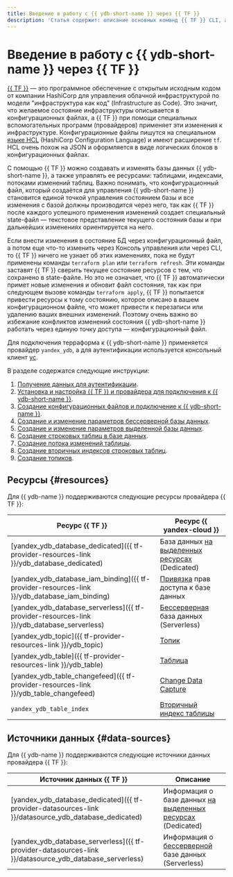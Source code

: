 ```yaml
---
title: Введение в работу с {{ ydb-short-name }} через {{ TF }}
description: 'Статья содержит: описание основных команд {{ TF }} CLI, а также список инструкций по работе с {{ ydb-short-name }} с помощью {{ TF }}.'
---
```


# Введение в работу с {{ ydb-short-name }} через {{ TF }}

[{{ TF }}](https://www.terraform.io) — это программное обеспечение с открытым исходным кодом от компании HashiCorp для управления облачной инфраструктурой по модели "инфраструктура как код" (Infrastructure as Code). Это значит, что желаемое состояние инфраструктуры описывается в конфигурационных файлах, а {{ TF }} при помощи специальных вспомогательных программ (провайдеров) применяет эти изменения к инфраструктуре. Конфигурационные файлы пишутся на специальном [языке HCL](https://developer.hashicorp.com/terraform/language/syntax) (HashiCorp Configuration Language) и имеют расширение `tf`. HCL очень похож на JSON и оформляется в виде логических блоков в конфигурационных файлах.

С помощью {{ TF }} можно создавать и изменять базы данных {{ ydb-short-name }}, а также управлять ее ресурсами: таблицами, индексами, потоками изменений таблиц. Важно понимать, что конфигурационный файл, который создаётся для управления {{ ydb-short-name }} становится единой точкой управления состоянием базы и все изменения с базой должны производится через него, так как {{ TF }} после каждого успешного применения изменений создает специальный state-файл — текстовое представление текущего состояния базы и при дальнейших изменениях ориентируется на него.

Если внести изменения в состояние БД через конфигурационный файл, а потом еще что-то изменить через Консоль управления или через CLI, то {{ TF }} ничего не узнает об этих изменениях, пока не будут применены команды `terraform plan` или `terraform refresh`. Эти команды заставят {{ TF }} сверить текущее состояние ресурсов с тем, что сохранено в state-файле. Но это не означает, что {{ TF }} автоматически примет новые изменения и обновит файл состояния, так как при следующем вызове команды `terraform apply`, {{ TF }} попытается привести ресурсы к тому состоянию, которое описано в вашем конфигурационном файле, что может привести к перезаписи или удалению ваших внешних изменений. Поэтому очень важно во избежание конфликтов изменений состояния {{ ydb-short-name }} работать через единую точку доступа — конфигурационный файл.

Для подключения терраформа к {{ ydb-short-name }} применяется провайдер `yandex_ydb`, а для аутентификации используется консольный клиент [yc](../../cli/quickstart.md).

В разделе содержатся следующие инструкции:
1. [Получение данных для аутентификации](credentials.md).
1. [Установка и настройка {{ TF }} и провайдера для подключения к {{ ydb-short-name }}](install.md). 
1. [Создание конфигурационных файлов и подключение к {{ ydb-short-name }}](configure.md).
1. [Создание и изменение параметров бессерверной базы данных](serverless-database.md).
1. [Создание и изменение параметров выделенной базы данных](dedicated-database.md).
1. [Создание строковых таблиц в базе данных](row-tables.md).
1. [Создание потока изменений таблицы](cdc.md).
1. [Создание вторичных индексов строковых таблиц](row-tables-secondary-index.md).
1. [Создание топиков](topic.md).

## Ресурсы {#resources}

Для {{ ydb-name }} поддерживаются следующие ресурсы провайдера {{ TF }}:

| **Ресурс {{ TF }}** | **Ресурс {{ yandex-cloud }}** |
| --- | --- |
| [yandex_ydb_database_dedicated]({{ tf-provider-resources-link }}/ydb_database_dedicated) | База данных [на выделенных ресурсах](../concepts/resources.md#resource-presets) (Dedicated) |
| [yandex_ydb_database_iam_binding]({{ tf-provider-resources-link }}/ydb_database_iam_binding) | [Привязка](../../iam/concepts/access-control/index.md#access-bindings) прав доступа к базе данных |
| [yandex_ydb_database_serverless]({{ tf-provider-resources-link }}/ydb_database_serverless) | [Бессерверная](../concepts/resources.md#serverless) база данных (Serverless) |
| [yandex_ydb_topic]({{ tf-provider-resources-link }}/ydb_topic) | [Топик](https://ydb.tech/docs/ru/concepts/topic) |
| [yandex_ydb_table]({{ tf-provider-resources-link }}/ydb_table) | [Таблица](https://ydb.tech/docs/ru/concepts/datamodel/table) |
| [yandex_ydb_table_changefeed]({{ tf-provider-resources-link }}/ydb_table_changefeed) | [Change Data Capture](https://ydb.tech/docs/ru/concepts/cdc) |
| `yandex_ydb_table_index` | [Вторичный индекс таблицы](https://ydb.tech/docs/ru/concepts/secondary_indexes) |

## Источники данных {#data-sources}

Для {{ ydb-name }} поддерживаются следующие источники данных провайдера {{ TF }}:

| **Источник данных {{ TF }}** | **Описание** |
| --- | --- |
| [yandex_ydb_database_dedicated]({{ tf-provider-datasources-link }}/datasource_ydb_database_dedicated) | Информация о базе данных [на выделенных ресурсах](../concepts/resources.md#resource-presets) (Dedicated) |
| [yandex_ydb_database_serverless]({{ tf-provider-datasources-link }}/datasource_ydb_database_serverless) | Информация о [бессерверной](../concepts/resources.md#serverless) базе данных (Serverless) |
